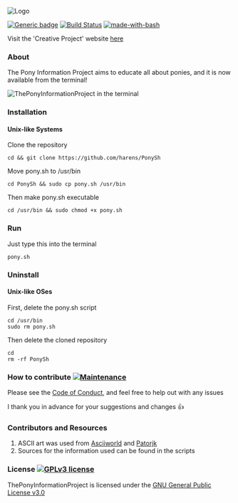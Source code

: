 ![Logo](https://github.com/harens/PonySh/blob/master/Logo.png)

[![Generic badge](https://img.shields.io/badge/Creative-Project-<COLOR>.svg)](https://harens.github.io/CreativeProject/) [![Build Status](https://travis-ci.org/harens/PonySh.svg?branch=master)](https://travis-ci.org/harens/PonySh) [![made-with-bash](https://img.shields.io/badge/Made%20with-Bash-1f425f.svg)](https://www.gnu.org/software/bash/)

Visit the 'Creative Project' website [here](https://harens.github.io/CreativeProject/)

### About
The Pony Information Project aims to educate all about ponies, and it is now available from the terminal!

![ThePonyInformationProject in the terminal](https://github.com/harens/PonySh/blob/master/PonyTerminal.png)
### Installation
#### Unix-like Systems
Clone the repository
```
cd && git clone https://github.com/harens/PonySh
```
Move pony.sh to /usr/bin
```
cd PonySh && sudo cp pony.sh /usr/bin
```
Then make pony.sh executable
```
cd /usr/bin && sudo chmod +x pony.sh
```
### Run
Just type this into the terminal
```
pony.sh
```
### Uninstall
#### Unix-like OSes
First, delete the pony.sh script
```
cd /usr/bin
sudo rm pony.sh
```
Then delete the cloned repository
```
cd
rm -rf PonySh
```
### How to contribute [![Maintenance](https://img.shields.io/badge/Maintained%3F-yes-green.svg)](https://github.com/harens/PonySh/graphs/commit-activity)
Please see the [Code of Conduct](https://github.com/harens/PonySh/blob/master/CODE_OF_CONDUCT.md), and feel free to help out with any issues

I thank you in advance for your suggestions and changes :+1:
### Contributors and Resources
1. ASCII art was used from [Asciiworld](http://www.asciiworld.com/-Horses-.html) and [Patorjk](http://patorjk.com/software/taag/)
2. Sources for the information used can be found in the scripts

### License [![GPLv3 license](https://img.shields.io/badge/License-GPLv3-blue.svg)](https://github.com/harens/PonySh/blob/master/LICENSE)
ThePonyInformationProject is licensed under the [GNU General Public License v3.0](https://github.com/harens/PonySh/blob/master/LICENSE)
